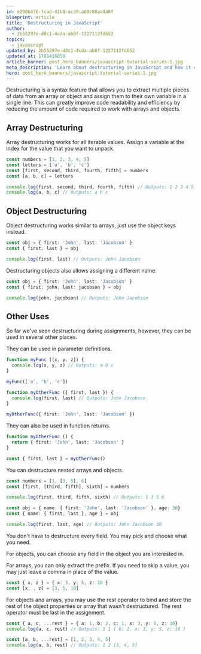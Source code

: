 ```yaml
---
id: e200b476-fcad-41b8-ac39-a08c88aa940f
blueprint: article
title: 'Destructuring in JavaScript'
author:
  - 2b55297e-d8c1-4cda-ab0f-1227112fd652
topics:
  - javascript
updated_by: 2b55297e-d8c1-4cda-ab0f-1227112fd652
updated_at: 1701416850
article_banner: post_hero_banners/javascript-tutorial-series-1.jpg
meta_description: 'Learn about destructuring in JavaScript and how it can help enhance code readability and brevity.'
hero: post_hero_banners/javascript-tutorial-series-1.jpg
---
```

Destructuring is a syntax feature that allows you to extract multiple pieces of data from an array or object and assign them to their own variable in a single line. This can greatly improve code readability and efficiency by reducing the amount of code required to work with arrays and objects.

## Array Destructuring
Array destructuring works for all iterable values. Assign a variable at the index for the value that you want to unpack.

```typescript
const numbers = [1, 2, 3, 4, 5]
const letters = ['a', 'b', 'c']
const [first, second, third, fourth, fifth] = numbers
const [a, b, c] = letters

console.log(first, second, third, fourth, fifth) // Outputs: 1 2 3 4 5
console.log(a, b, c) // Outputs: a b c
```

## Object Destructuring

Object destructuring works similar to arrays, just use the object keys instead.

```typescript
const obj = { first: 'John', last: 'Jacobson' }
const { first, last } = obj

console.log(first, last) // Outputs: John Jacobson
```

Destructuring objects also allows assigning a different name.
```typescript
const obj = { first: 'John', last: 'Jacobson' }
const { first: john, last: jacobson } = obj

console.log(john, jacobson) // Outputs: John Jacobson
```

## Other Uses
So far we've seen destructuring during assignments, however, they can be used in several other places.

They can be used in parameter definitions.
```typescript
function myFunc ([x, y, z]) {
  console.log(x, y, z) // Outputs: a b c
}

myFunc(['a', 'b', 'c'])

function myOtherFunc ({ first, last }) {
  console.log(first, last) // Outputs: John Jacobson
}

myOtherFunc({ first: 'John', last: 'Jacobson' })
```

They can also be used in function returns.

```typescript
function myOtherFunc () {
  return { first: 'John', last: 'Jacobson' }
}

const { first, last } = myOtherFunc()
```

You can destructure nested arrays and objects.

```typescript
const numbers = [1, [3, 5], 6]
const [first, [third, fifth], sixth] = numbers

console.log(first, third, fifth, sixth) // Outputs: 1 3 5 6
```

```typescript
const obj = { name: { first: 'John', last: 'Jacobson' }, age: 30}
const { name: { first, last }, age } = obj

console.log(first, last, age) // Outputs: John Jacobson 30
```

You don't have to destructure every field. You may pick and choose what you need.

For objects, you can choose any field in the object you are interested in.

For arrays, you can only extract the prefix. If you need to skip a value, you may just leave a comma in place of the value.

```typescript
const { x, z } = { x: 3, y: 5, z: 10 }
const [x, , z] = [3, 5, 10]
```

For objects and arrays, you may use the rest operator to bind and store the rest of the object properties or array that wasn't destructured. The rest operator must be last in the assignment.

```typescript
const { a, c, ...rest } = { a: 1, b: 2, c: 1, x: 3, y: 5, z: 10}
console.log(a, c, rest) // Outputs: 1 1 { b: 2, x: 3, y: 5, z: 10 }

const [a, b, ...rest] = [1, 2, 3, 4, 5]
console.log(a, b, rest) // Outputs: 1 2 [3, 4, 5]
```
